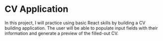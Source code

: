 # CV Application

In this project, I will practice using basic React skills by building a CV building application. The user will be able to populate input fields with their information and generate a preview of the filled-out CV.
